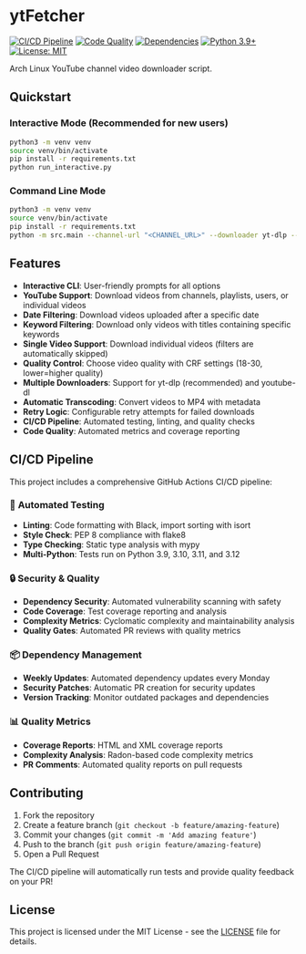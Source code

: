 # ytFetcher

[![CI/CD Pipeline](https://github.com/realsimonmiller/ytFetcher/workflows/CI%2FCD%20Pipeline/badge.svg)](https://github.com/realsimonmiller/ytFetcher/actions)
[![Code Quality](https://github.com/realsimonmiller/ytFetcher/workflows/Code%20Quality/badge.svg)](https://github.com/realsimonmiller/ytFetcher/actions)
[![Dependencies](https://github.com/realsimonmiller/ytFetcher/workflows/Dependencies/badge.svg)](https://github.com/realsimonmiller/ytFetcher/actions)
[![Python 3.9+](https://img.shields.io/badge/python-3.9+-blue.svg)](https://www.python.org/downloads/)
[![License: MIT](https://img.shields.io/badge/License-MIT-yellow.svg)](https://opensource.org/licenses/MIT)

Arch Linux YouTube channel video downloader script.

## Quickstart

### Interactive Mode (Recommended for new users)
```bash
python3 -m venv venv
source venv/bin/activate
pip install -r requirements.txt
python run_interactive.py
```

### Command Line Mode
```bash
python3 -m venv venv
source venv/bin/activate
pip install -r requirements.txt
python -m src.main --channel-url "<CHANNEL_URL>" --downloader yt-dlp --output-path downloads/youtubeFetcher
```

## Features

- **Interactive CLI**: User-friendly prompts for all options
- **YouTube Support**: Download videos from channels, playlists, users, or individual videos
- **Date Filtering**: Download videos uploaded after a specific date
- **Keyword Filtering**: Download only videos with titles containing specific keywords
- **Single Video Support**: Download individual videos (filters are automatically skipped)
- **Quality Control**: Choose video quality with CRF settings (18-30, lower=higher quality)
- **Multiple Downloaders**: Support for yt-dlp (recommended) and youtube-dl
- **Automatic Transcoding**: Convert videos to MP4 with metadata
- **Retry Logic**: Configurable retry attempts for failed downloads
- **CI/CD Pipeline**: Automated testing, linting, and quality checks
- **Code Quality**: Automated metrics and coverage reporting

## CI/CD Pipeline

This project includes a comprehensive GitHub Actions CI/CD pipeline:

### 🚀 **Automated Testing**
- **Linting**: Code formatting with Black, import sorting with isort
- **Style Check**: PEP 8 compliance with flake8
- **Type Checking**: Static type analysis with mypy
- **Multi-Python**: Tests run on Python 3.9, 3.10, 3.11, and 3.12

### 🔒 **Security & Quality**
- **Dependency Security**: Automated vulnerability scanning with safety
- **Code Coverage**: Test coverage reporting and analysis
- **Complexity Metrics**: Cyclomatic complexity and maintainability analysis
- **Quality Gates**: Automated PR reviews with quality metrics

### 📦 **Dependency Management**
- **Weekly Updates**: Automated dependency updates every Monday
- **Security Patches**: Automatic PR creation for security updates
- **Version Tracking**: Monitor outdated packages and dependencies

### 📊 **Quality Metrics**
- **Coverage Reports**: HTML and XML coverage reports
- **Complexity Analysis**: Radon-based code complexity metrics
- **PR Comments**: Automated quality reports on pull requests

## Contributing

1. Fork the repository
2. Create a feature branch (`git checkout -b feature/amazing-feature`)
3. Commit your changes (`git commit -m 'Add amazing feature'`)
4. Push to the branch (`git push origin feature/amazing-feature`)
5. Open a Pull Request

The CI/CD pipeline will automatically run tests and provide quality feedback on your PR!

## License

This project is licensed under the MIT License - see the [LICENSE](LICENSE) file for details. 